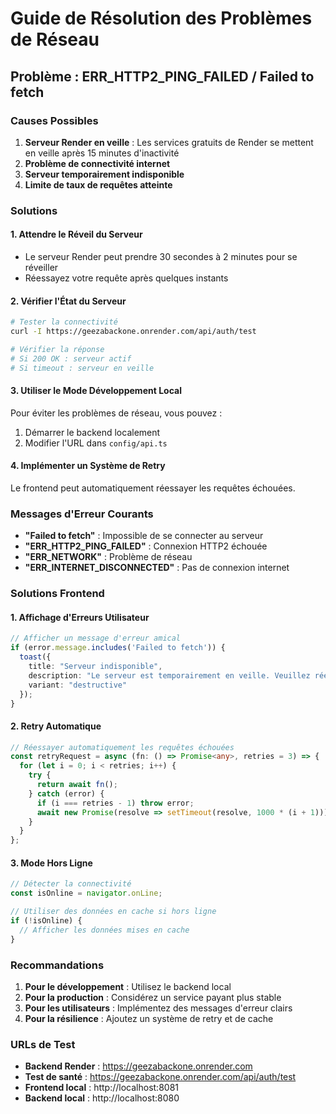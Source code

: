 # Guide de Résolution des Problèmes de Réseau

## Problème : ERR_HTTP2_PING_FAILED / Failed to fetch

### Causes Possibles

1. **Serveur Render en veille** : Les services gratuits de Render se mettent en veille après 15 minutes d'inactivité
2. **Problème de connectivité internet**
3. **Serveur temporairement indisponible**
4. **Limite de taux de requêtes atteinte**

### Solutions

#### 1. Attendre le Réveil du Serveur
- Le serveur Render peut prendre 30 secondes à 2 minutes pour se réveiller
- Réessayez votre requête après quelques instants

#### 2. Vérifier l'État du Serveur
```bash
# Tester la connectivité
curl -I https://geezabackone.onrender.com/api/auth/test

# Vérifier la réponse
# Si 200 OK : serveur actif
# Si timeout : serveur en veille
```

#### 3. Utiliser le Mode Développement Local
Pour éviter les problèmes de réseau, vous pouvez :
1. Démarrer le backend localement
2. Modifier l'URL dans `config/api.ts`

#### 4. Implémenter un Système de Retry
Le frontend peut automatiquement réessayer les requêtes échouées.

### Messages d'Erreur Courants

- **"Failed to fetch"** : Impossible de se connecter au serveur
- **"ERR_HTTP2_PING_FAILED"** : Connexion HTTP2 échouée
- **"ERR_NETWORK"** : Problème de réseau
- **"ERR_INTERNET_DISCONNECTED"** : Pas de connexion internet

### Solutions Frontend

#### 1. Affichage d'Erreurs Utilisateur
```typescript
// Afficher un message d'erreur amical
if (error.message.includes('Failed to fetch')) {
  toast({
    title: "Serveur indisponible",
    description: "Le serveur est temporairement en veille. Veuillez réessayer dans quelques instants.",
    variant: "destructive"
  });
}
```

#### 2. Retry Automatique
```typescript
// Réessayer automatiquement les requêtes échouées
const retryRequest = async (fn: () => Promise<any>, retries = 3) => {
  for (let i = 0; i < retries; i++) {
    try {
      return await fn();
    } catch (error) {
      if (i === retries - 1) throw error;
      await new Promise(resolve => setTimeout(resolve, 1000 * (i + 1)));
    }
  }
};
```

#### 3. Mode Hors Ligne
```typescript
// Détecter la connectivité
const isOnline = navigator.onLine;

// Utiliser des données en cache si hors ligne
if (!isOnline) {
  // Afficher les données mises en cache
}
```

### Recommandations

1. **Pour le développement** : Utilisez le backend local
2. **Pour la production** : Considérez un service payant plus stable
3. **Pour les utilisateurs** : Implémentez des messages d'erreur clairs
4. **Pour la résilience** : Ajoutez un système de retry et de cache

### URLs de Test

- **Backend Render** : https://geezabackone.onrender.com
- **Test de santé** : https://geezabackone.onrender.com/api/auth/test
- **Frontend local** : http://localhost:8081
- **Backend local** : http://localhost:8080













